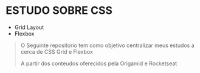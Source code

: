 # ESTUDO SOBRE CSS

- Grid Layout
- Flexbox

> O Seguinte repositorio tem como objetivo centralizar meus estudos a cerca de CSS Grid e Flexbox
>
> A partir dos conteudos oferecidos pela Origamid e Rocketseat
